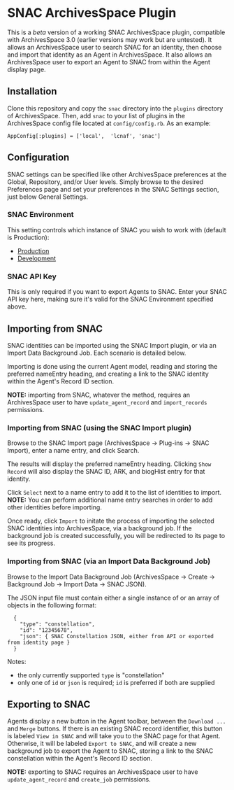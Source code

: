 # SNAC ArchivesSpace Plugin

This is a *beta* version of a working SNAC ArchivesSpace plugin, compatible with ArchivesSpace 3.0 (earlier versions may work but are untested).
It allows an ArchivesSpace user to search SNAC for an identity, then choose and import that identity as an Agent in ArchivesSpace.
It also allows an ArchivesSpace user to export an Agent to SNAC from within the Agent display page.

## Installation

Clone this repository and copy the `snac` directory into the `plugins` directory of ArchivesSpace.  Then, add `snac` to your list of plugins in the ArchivesSpace config file located at `config/config.rb`.  As an example:
```
AppConfig[:plugins] = ['local',  'lcnaf', 'snac']
```

## Configuration

SNAC settings can be specified like other ArchivesSpace preferences at the Global, Repository, and/or User levels.  Simply browse to the desired Preferences page and set your preferences in the SNAC Settings section, just below General Settings.

### SNAC Environment

This setting controls which instance of SNAC you wish to work with (default is Production):

* [Production](https://snaccooperative.org/)
* [Development](https://snac-dev.iath.virginia.edu/)

### SNAC API Key

This is only required if you want to export Agents to SNAC.  Enter your SNAC API key here, making sure it's valid for the SNAC Environment specified above.

## Importing from SNAC

SNAC identities can be imported using the SNAC Import plugin, or via an Import Data Background Job.  Each scenario is detailed below.

Importing is done using the current Agent model, reading and storing the preferred nameEntry heading, and creating a link to the SNAC identity within the Agent's Record ID section.

**NOTE:** importing from SNAC, whatever the method, requires an ArchivesSpace user to have `update_agent_record` and `import_records` permissions.

### Importing from SNAC (using the SNAC Import plugin)

Browse to the SNAC Import page (ArchivesSpace -> Plug-ins -> SNAC Import), enter a name entry, and click Search.

The results will display the preferred nameEntry heading.
Clicking `Show Record` will also display the SNAC ID, ARK, and biogHist entry for that identity.

Click `Select` next to a name entry to add it to the list of identities to import.
**NOTE:** You can perform additional name entry searches in order to add other identities before importing.

Once ready, click `Import` to initate the process of importing the selected SNAC identities into ArchivesSpace, via a background job.
If the background job is created successfully, you will be redirected to its page to see its progress.

### Importing from SNAC (via an Import Data Background Job)

Browse to the Import Data Background Job (ArchivesSpace -> Create -> Background Job -> Import Data -> SNAC JSON).

The JSON input file must contain either a single instance of or an array of objects in the following format:

```
  {
    "type": "constellation",
    "id": "12345678",
    "json": { SNAC Constellation JSON, either from API or exported from identity page }
  }
```

Notes:
* the only currently supported `type` is "constellation"
* only one of `id` or `json` is required; `id` is preferred if both are supplied

## Exporting to SNAC

Agents display a new button in the Agent toolbar, between the `Download ...` and `Merge` buttons.  If there is an existing SNAC record identifier, this button is labeled `View in SNAC` and will take you to the SNAC page for that Agent.  Otherwise, it will be labeled `Export to SNAC`, and will create a new background job to export the Agent to SNAC, storing a link to the SNAC constellation within the Agent's Record ID section.

**NOTE:** exporting to SNAC requires an ArchivesSpace user to have `update_agent_record` and `create_job` permissions.
